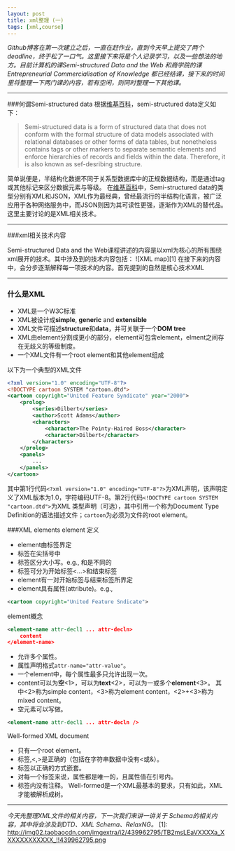 ```yaml
---
layout: post
title: xml整理 (一)
tags: [xml,course]
---
```



*Github博客在第一次建立之后，一直在赶作业，直到今天早上提交了两个deadline，终于松了一口气。这里接下来将是个人记录学习，以及一些想法的地方。目前计算机的课Semi-structured Data and the Web 和商学院的课Entrepreneurial Commercialisation of Knowledge 都已经结课，接下来的时间里将整理一下两门课的内容，若有空闲，则同时整理一下其他课。*

---

###何谓Semi-structured data
根据[维基百科](http://en.wikipedia.org/wiki/Semi-structured_data)，semi-structured data定义如下：

> Semi-structured data is a form of structured data that does not conform with the formal structure of data models associated with relational databases or other forms of data tables, but nonetheless contains tags or other markers to separate semantic elements and enforce hierarchies of records and fields within the data. Therefore, it is also known as sef-desribing structure.

简单说便是，半结构化数据不同于关系型数据库中的正规数据结构，而是通过tag或其他标记来区分数据元素与等级。
在[维基百科](http://en.wikipedia.org/wiki/Semi-structured_data#Types_of_Semi-structured_data)中，Semi-structured data的类型分别有XML和JSON，XML作为最经典，曾经最流行的半结构化语言，被广泛应用于各种网络服务中，而JSON则因为其可读性更强，逐渐作为XML的替代品。这里主要讨论的是XML相关技术。

---

###xml相关技术内容

Semi-structured Data and the Web课程讲述的内容是以xml为核心的所有围绕xml展开的技术。其中涉及到的技术内容包括：
![XML map][1]
在接下来的内容中，会分步逐渐解释每一项技术的内容。首先提到的自然是核心技术XML

---

### 什么是XML
- XML是一个W3C标准
- XML被设计成**simple**, **generic** and **extensible**
- XML文件可描述**structure**和**data**，并可关联于一个**DOM tree**
- XML由element分割成更小的部分，element可包含element，elment之间存在无歧义的等级制度。
- 一个XML文件有一个root element和其他element组成

以下为一个典型的XML文件

~~~xml
<?xml version="1.0" encoding="UTF-8"?>
<!DOCTYPE cartoon SYSTEM "cartoon.dtd">
<cartoon copyright="United Feature Syndicate" year="2000">
    <prolog>
        <series>Dilbert</series>
        <author>Scott Adams</author>
        <characters>
            <character>The Pointy-Haired Boss</character>
            <character>Dilbert</character>
        </characters>
    </prolog>
    <panels>
        ...
    </panels>
</cartoon>
~~~

其中第1行代码`<?xml version="1.0" encoding="UTF-8"?>`为XML声明，该声明定义了XML版本为1.0，字符编码UTF-8。第2行代码`<!DOCTYPE cartoon SYSTEM "cartoon.dtd">`为XML 类型声明（可选），其中引用一个称为Document Type Definition的语法描述文件；`cartoon`为必须为文件的root element。

###XML elements
element 定义

- element由标签界定
- 标签在尖括号中
- 标签区分大小写。e.g., <FROM>和<from>是不同的
- 标签可分为开始标签<...>和结束标签</from>
- element有一对开始标签与结束标签所界定
- element具有属性(attribute)。e.g., 

```xml
<cartoon copyright="United Feature Sndicate">
```

element概念


```xml
<element-name attr-decl1 ... attr-decln>
    content
</element-name>
```

- 允许多个属性。
- 属性声明格式`attr-name="attr-value"`。
- 一个element中，每个属性最多只允许出现一次。
- content可以为**空**<1>，可以为**text**<2>，可以为一或多个**element**<3>。
其中<2>称为simple content，<3>称为element content，<2>+<3>称为mixed content。
- 空元素可以写做。

```xml
<element-name attr-decl1 ... attr-decln />
```

Well-formed XML document
- 只有一个root element。
- 标签,<,>是正确的（包括在字符串数据中没有<或&）。
- 标签以正确的方式嵌套。
- 对每一个标签来说，属性都是唯一的，且属性值在引号内。
- 标签内没有注释。
Well-formed是一个XML最基本的要求，只有如此，XML才能被解析成树。

---

*今天先整理XML文件的相关内容，下一次我们来讲一讲关于 Schema的相关内容，其中将会涉及到DTD、XML Schema、RelaxNG。*
  [1]: http://img02.taobaocdn.com/imgextra/i2/439962795/TB2msLEaVXXXXa_XXXXXXXXXXXX_!!439962795.png
